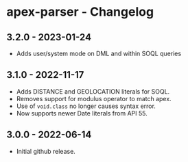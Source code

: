 # apex-parser - Changelog

## 3.2.0 - 2023-01-24
* Adds user/system mode on DML and within SOQL queries

## 3.1.0 - 2022-11-17

* Adds DISTANCE and GEOLOCATION literals for SOQL.
* Removes support for modulus operator to match apex.
* Use of `void.class` no longer causes syntax error.
* Now supports newer Date literals from API 55.

## 3.0.0 - 2022-06-14

* Initial github release.
